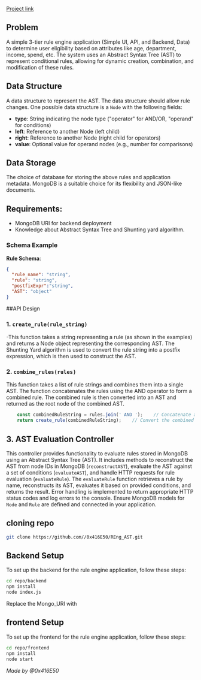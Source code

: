 
[Project link](https://r-eng-rst.vercel.app/)

## Problem

A simple 3-tier rule engine application (Simple UI, API, and Backend, Data) to determine user eligibility based on attributes like age, department, income, spend, etc. The system uses an Abstract Syntax Tree (AST) to represent conditional rules, allowing for dynamic creation, combination, and modification of these rules.

## Data Structure

A data structure to represent the AST. The data structure should allow rule changes. One possible data structure is a `Node` with the following fields:

- **type**: String indicating the node type ("operator" for AND/OR, "operand" for conditions)
- **left**: Reference to another Node (left child)
- **right**: Reference to another Node (right child for operators)
- **value**: Optional value for operand nodes (e.g., number for comparisons)

## Data Storage

The choice of database for storing the above rules and application metadata. MongoDB is a suitable choice for its flexibility and JSON-like documents.
## Requirements:
- MongoDB URI for backend deployment
- Knowledge about Abstract Syntax Tree and Shunting yard algorithm. 

### Schema Example

**Rule Schema**:
```json
{
  "rule_name": "string",
  "rule": "string",
  "postfixExpr":"string",
  "AST": "object"
}
```

##API Design

### 1. `create_rule(rule_string)` 
-This function takes a string representing a rule (as shown in the examples) and returns a Node object representing the corresponding AST. The Shunting Yard algorithm is used to convert the rule string into a postfix expression, which is then used to construct the AST.

### 2. `combine_rules(rules)`
This function takes a list of rule strings and combines them into a single AST. The function concatenates the rules using the AND operator to form a combined rule. The combined rule is then converted into an AST and returned as the root node of the combined AST.

```javascript
    const combinedRuleString = rules.join(' AND ');    // Concatenate all rules using AND operator
    return create_rule(combinedRuleString);    // Convert the combined rule string to AST
```

## 3. AST Evaluation Controller

This controller provides functionality to evaluate rules stored in MongoDB using an Abstract Syntax Tree (AST). It includes methods to reconstruct the AST from node IDs in MongoDB (`reconstructAST`), evaluate the AST against a set of conditions (`evaluateAST`), and handle HTTP requests for rule evaluation (`evaluateRule`). The `evaluateRule` function retrieves a rule by name, reconstructs its AST, evaluates it based on provided conditions, and returns the result. Error handling is implemented to return appropriate HTTP status codes and log errors to the console. Ensure MongoDB models for `Node` and `Rule` are defined and connected in your application.


## cloning repo

```bash
git clone https://github.com//0x416E50/REng_AST.git
```

## Backend Setup

To set up the backend for the rule engine application, follow these steps:

   ```bash
   cd repo/backend
   npm install
   node index.js
   ```
Replace the Mongo_URI with 


## frontend Setup

To set up the frontend for the rule engine application, follow these steps:

   ```bash
   cd repo/frontend
   npm install
   node start
   ```

_Made by @0x416E50_ 
